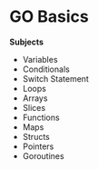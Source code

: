 # GO Basics

**Subjects**

- Variables
- Conditionals
- Switch Statement
- Loops
- Arrays
- Slices
- Functions
- Maps
- Structs
- Pointers
- Goroutines
